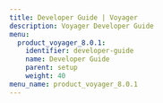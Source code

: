 ```yaml
---
title: Developer Guide | Voyager
description: Voyager Developer Guide
menu:
  product_voyager_8.0.1:
    identifier: developer-guide
    name: Developer Guide
    parent: setup
    weight: 40
menu_name: product_voyager_8.0.1
---
```


